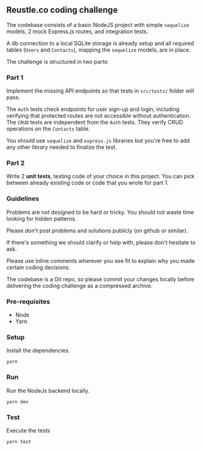 ## Reustle.co coding challenge

The codebase consists of a basic NodeJS project with simple `sequelize` models, 2 mock Express.js routes, and integration tests.

A db connection to a local SQLite storage is already setup and all required tables (`Users` and `Contacts`), mapping the `sequelize` models, are in place.

The challenge is structured in two parts:
 
### Part 1 
Implement the missing API endpoints so that tests in `src/tests/` folder will pass. 

The `Auth` tests check endpoints for user sign-up and login, including verifying that protected routes are not accessible without authentication.
The `CRUD` tests are independent from the `Auth` tests. They verify CRUD operations on the `Contacts` table.

You should use `sequelize` and `express.js` libraries but you're free to add any other library needed to finalize the test.

### Part 2
Write 2 **unit tests**, testing code of your choice in this project. You can pick between already existing code or code that you wrote for part 1.  

### Guidelines
Problems are not designed to be hard or tricky. You should not waste time looking for hidden patterns.

Please don't post problems and solutions publicly (on github or similar).

If there's something we should clarify or help with, please don't hesitate to ask.

Please use inline comments wherever you see fit to explain why you made certain coding decisions.

The codebase is a Git repo, so please commit your changes locally before delivering the coding challenge as a compressed archive.

### Pre-requisites

- Node
- Yarn

### Setup
Install the dependencies.
```$sh
yarn
```

### Run
Run the NodeJs backend locally.
```$sh
yarn dev
```

### Test
Execute the tests
```$sh
yarn test
```

